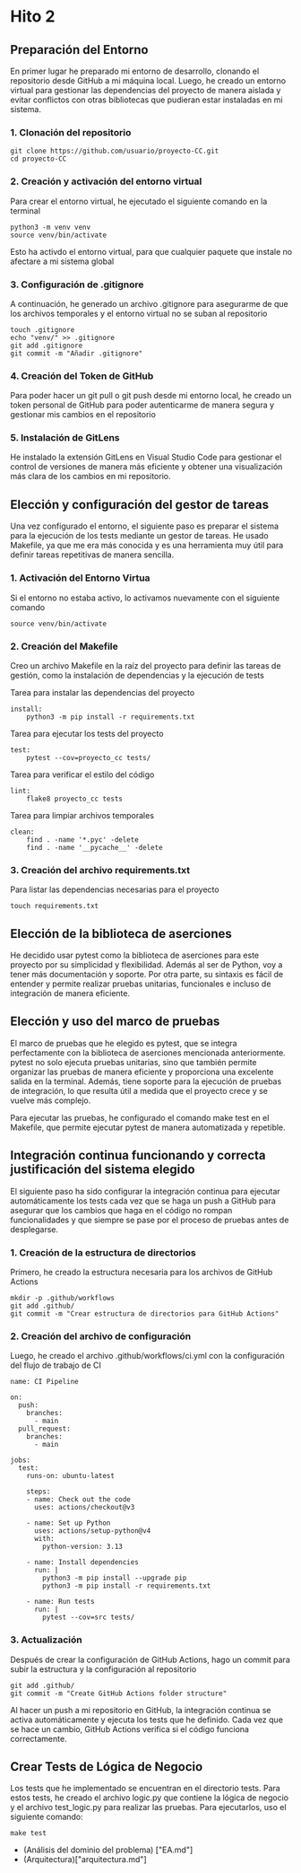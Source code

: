 # Hito 2

## Preparación del Entorno
En primer lugar he preparado mi entorno de desarrollo, clonando el repositorio desde GitHub a mi máquina local. Luego, he creado un entorno virtual para gestionar las dependencias del proyecto de manera aislada y evitar conflictos con otras bibliotecas que pudieran estar instaladas en mi sistema.
### 1. Clonación del repositorio
    git clone https://github.com/usuario/proyecto-CC.git
    cd proyecto-CC
    
### 2. Creación y activación del entorno virtual
Para crear el entorno virtual, he ejecutado el siguiente comando en la terminal

    python3 -m venv venv
    source venv/bin/activate
Esto ha activdo el entorno virtual, para que cualquier paquete que instale no afectare a mi sistema global

### 3. Configuración de .gitignore
A continuación, he generado un archivo .gitignore para asegurarme de que los archivos temporales y el entorno virtual no se suban al repositorio
    
    touch .gitignore
    echo "venv/" >> .gitignore
    git add .gitignore
    git commit -m "Añadir .gitignore"

### 4. Creación del Token de GitHub
Para poder hacer un git pull o git push desde mi entorno local, he creado un token personal de GitHub para poder autenticarme de manera segura y gestionar mis cambios en el repositorio

### 5. Instalación de GitLens
He instalado la extensión GitLens en Visual Studio Code para gestionar el control de versiones de manera más eficiente y obtener una visualización más clara de los cambios en mi repositorio.

## Elección y configuración del gestor de tareas
Una vez configurado el entorno, el siguiente paso es preparar el sistema para la ejecución de los tests mediante un gestor de tareas. He usado Makefile, ya que me era más conocida y es una herramienta muy útil para definir tareas repetitivas de manera sencilla.

### 1. Activación del Entorno Virtua
Si el entorno no estaba activo, lo activamos nuevamente con el siguiente comando

    source venv/bin/activate

### 2. Creación del Makefile
Creo un archivo Makefile en la raíz del proyecto para definir las tareas de gestión, como la instalación de dependencias y la ejecución de tests

Tarea para instalar las dependencias del proyecto
    
    install:
	    python3 -m pip install -r requirements.txt

Tarea para ejecutar los tests del proyecto

    test:
	    pytest --cov=proyecto_cc tests/

Tarea para verificar el estilo del código
    
    lint:
	    flake8 proyecto_cc tests

Tarea para limpiar archivos temporales

    clean:
	    find . -name '*.pyc' -delete
	    find . -name '__pycache__' -delete

### 3. Creación del archivo requirements.txt
Para listar las dependencias necesarias para el proyecto

    touch requirements.txt

## Elección de la biblioteca de aserciones
He decidido usar pytest como la biblioteca de aserciones para este proyecto por su simplicidad y flexibilidad. Además al ser de Python, voy a tener más documentación y soporte. Por otra parte, su sintaxis es fácil de entender y permite realizar pruebas unitarias, funcionales e incluso de integración de manera eficiente.

## Elección y uso del marco de pruebas
El marco de pruebas que he elegido es pytest, que se integra perfectamente con la biblioteca de aserciones mencionada anteriormente. pytest no solo ejecuta pruebas unitarias, sino que también permite organizar las pruebas de manera eficiente y proporciona una excelente salida en la terminal. Además, tiene soporte para la ejecución de pruebas de integración, lo que resulta útil a medida que el proyecto crece y se vuelve más complejo.

Para ejecutar las pruebas, he configurado el comando make test en el Makefile, que permite ejecutar pytest de manera automatizada y repetible.

## Integración continua funcionando y correcta justificación del sistema elegido
El siguiente paso ha sido configurar la integración continua para ejecutar automáticamente los tests cada vez que se haga un push a GitHub para asegurar que los cambios que haga en el código no rompan funcionalidades y que siempre se pase por el proceso de pruebas antes de desplegarse.

### 1. Creación de la estructura de directorios
Primero, he creado la estructura necesaria para los archivos de GitHub Actions

    mkdir -p .github/workflows
    git add .github/
    git commit -m "Crear estructura de directorios para GitHub Actions"

### 2. Creación del archivo de configuración
Luego, he creado el archivo .github/workflows/ci.yml con la configuración del flujo de trabajo de CI

    name: CI Pipeline
    
    on:
      push:
        branches:
          - main
      pull_request:
        branches:
          - main
    
    jobs:
      test:
        runs-on: ubuntu-latest

        steps:
        - name: Check out the code
          uses: actions/checkout@v3
    
        - name: Set up Python
          uses: actions/setup-python@v4
          with:
            python-version: 3.13
    
        - name: Install dependencies
          run: |
            python3 -m pip install --upgrade pip
            python3 -m pip install -r requirements.txt
    
        - name: Run tests
          run: |
            pytest --cov=src tests/

### 3. Actualización
Después de crear la configuración de GitHub Actions, hago un commit para subir la estructura y la configuración al repositorio
    
    git add .github/
    git commit -m "Create GitHub Actions folder structure"

Al hacer un push a mi repositorio en GitHub, la integración continua se activa automáticamente y ejecuta los tests que he definido. Cada vez que se hace un cambio, GitHub Actions verifica si el código funciona correctamente.

## Crear Tests de Lógica de Negocio
Los tests que he implementado se encuentran en el directorio tests. Para estos tests, he creado el archivo logic.py que contiene la lógica de negocio y el archivo test_logic.py para realizar las pruebas. Para ejecutarlos, uso el siguiente comando:

    make test 

- (Análisis del dominio del problema) ["EA.md"]  
- (Arquitectura)["arquitectura.md"]
    



